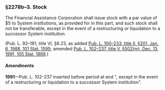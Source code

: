 ### §2278b–3. Stock ###

The Financial Assistance Corporation shall issue stock with a par value of $5 to System institutions, as provided for in this part, and such stock shall not be transferable, except in the event of a restructuring or liquidation to a successor System institution.

(Pub. L. 92–181, title VI, §6.23, as added [Pub. L. 100–233, title II, §201, Jan. 6, 1988, 101 Stat. 1595](/statviewer.htm?volume=101&page=1595); amended [Pub. L. 102–237, title V, §502(m), Dec. 13, 1991, 105 Stat. 1869](/statviewer.htm?volume=105&page=1869).)

#### Amendments ####

**1991**—Pub. L. 102–237 inserted before period at end ", except in the event of a restructuring or liquidation to a successor System institution".
